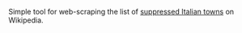 Simple tool for web-scraping the list of [suppressed Italian towns](https://it.wikipedia.org/wiki/Comuni_d%27Italia_soppressi) on Wikipedia.

